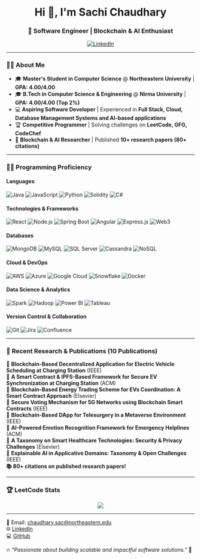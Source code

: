 <h1 align="center">Hi 👋, I'm Sachi Chaudhary</h1>
<h3 align="center">🚀 Software Engineer | Blockchain & AI Enthusiast </h3>

<p align="center">
  <a href="https://github.com/SachiChaudhary"></a>
  <a href="https://linkedin.com/in/contactsachichaudhary"><img src="https://img.shields.io/badge/LinkedIn-Connect-blue?style=social&logo=linkedin" alt="LinkedIn"></a>
</p>

---

### 👩‍🎓 **About Me**
- 🎓 **Master's Student in Computer Science** @ **Northeastern University** | **GPA: 4.00/4.00**
- 🎓 **B.Tech in Computer Science & Engineering** @ **Nirma University** | **GPA: 4.00/4.00 (Top 2%)**
- 💻 **Aspiring Software Developer** | Experienced in **Full Stack, Cloud, Database Management Systems and AI-based applications**
- 🏆 **Competitive Programmer** | Solving challenges on **LeetCode, GFG, CodeChef**
- 🔗 **Blockchain & AI Researcher** | Published **10+ research papers (80+ citations)**

---

### 🧑‍💻 **Programming Proficiency**
#### **Languages**
![Java](https://img.shields.io/badge/Java-%23ED8B00.svg?style=for-the-badge&logo=openjdk&logoColor=white)
![JavaScript](https://img.shields.io/badge/JavaScript-%23F7DF1E.svg?style=for-the-badge&logo=javascript&logoColor=black)
![Python](https://img.shields.io/badge/Python-3776AB?style=for-the-badge&logo=python&logoColor=white)
![Solidity](https://img.shields.io/badge/Solidity-%23363636.svg?style=for-the-badge&logo=solidity&logoColor=white)
![C#](https://img.shields.io/badge/C%23-%23239120.svg?style=for-the-badge&logo=csharp&logoColor=white)

#### **Technologies & Frameworks**
![React](https://img.shields.io/badge/React-%2361DAFB.svg?style=for-the-badge&logo=react&logoColor=black)
![Node.js](https://img.shields.io/badge/Node.js-339933?style=for-the-badge&logo=nodedotjs&logoColor=white)
![Spring Boot](https://img.shields.io/badge/Spring%20Boot-6DB33F?style=for-the-badge&logo=springboot&logoColor=white)
![Angular](https://img.shields.io/badge/Angular-DD0031?style=for-the-badge&logo=angular&logoColor=white)
![Express.js](https://img.shields.io/badge/Express.js-%23404d59.svg?style=for-the-badge&logo=express&logoColor=white)
![Web3](https://img.shields.io/badge/Web3-000000?style=for-the-badge&logo=web3.js&logoColor=white)

#### **Databases**
![MongoDB](https://img.shields.io/badge/MongoDB-4EA94B?style=for-the-badge&logo=mongodb&logoColor=white)
![MySQL](https://img.shields.io/badge/MySQL-4479A1?style=for-the-badge&logo=mysql&logoColor=white)
![SQL Server](https://img.shields.io/badge/SQL%20Server-CC2927?style=for-the-badge&logo=microsoftsqlserver&logoColor=white)
![Cassandra](https://img.shields.io/badge/Cassandra-1287B1?style=for-the-badge&logo=apache-cassandra&logoColor=white)
![NoSQL](https://img.shields.io/badge/NoSQL-%23F47B20.svg?style=for-the-badge&logo=nosql&logoColor=white)

#### **Cloud & DevOps**
![AWS](https://img.shields.io/badge/AWS-%23FF9900.svg?style=for-the-badge&logo=amazonaws&logoColor=white)
![Azure](https://img.shields.io/badge/Microsoft%20Azure-0078D4?style=for-the-badge&logo=microsoftazure&logoColor=white)
![Google Cloud](https://img.shields.io/badge/Google%20Cloud-4285F4?style=for-the-badge&logo=googlecloud&logoColor=white)
![Snowflake](https://img.shields.io/badge/Snowflake-29B5E8?style=for-the-badge&logo=snowflake&logoColor=white)
![Docker](https://img.shields.io/badge/Docker-2496ED?style=for-the-badge&logo=docker&logoColor=white)

#### **Data Science & Analytics**
![Spark](https://img.shields.io/badge/Apache%20Spark-E25A1C?style=for-the-badge&logo=apachespark&logoColor=white)
![Hadoop](https://img.shields.io/badge/Hadoop-66CCFF?style=for-the-badge&logo=apachehadoop&logoColor=black)
![Power BI](https://img.shields.io/badge/Power%20BI-F2C811?style=for-the-badge&logo=powerbi&logoColor=black)
![Tableau](https://img.shields.io/badge/Tableau-E97627?style=for-the-badge&logo=tableau&logoColor=white)

#### **Version Control & Collaboration**
![Git](https://img.shields.io/badge/Git-F05032?style=for-the-badge&logo=git&logoColor=white)
![Jira](https://img.shields.io/badge/Jira-0052CC?style=for-the-badge&logo=jira&logoColor=white)
![Confluence](https://img.shields.io/badge/Confluence-172B4D?style=for-the-badge&logo=confluence&logoColor=white)

---

### 📌 **Recent Research & Publications (10 Publications)** 
📄 **Blockchain-Based Decentralized Application for Electric Vehicle Scheduling at Charging Station** (IEEE)  
📄 **A Smart Contract & IPFS-Based Framework for Secure EV Synchronization at Charging Station** (ACM)  
📄 **Blockchain-Based Energy Trading Scheme for EVs Coordination: A Smart Contract Approach** (Elsevier)  
📄 **Secure Voting Mechanism for 5G Networks using Blockchain Smart Contracts** (IEEE)  
📄 **Blockchain-Based DApp for Telesurgery in a Metaverse Environment** (IEEE)  
📄 **AI-Powered Emotion Recognition Framework for Emergency Helplines** (ACM)  
📄 **A Taxonomy on Smart Healthcare Technologies: Security & Privacy Challenges** (Elsevier)  
📄 **Explainable AI in Applicative Domains: Taxonomy & Open Challenges** (IEEE)  
**📚 80+ citations on published research papers!**

---



### 🏆 **LeetCode Stats**
<p align="center">
  <img src="https://leetcard.jacoblin.cool/sachich?theme=dark&font=ABeeZee" />
</p>

---

📧 Email: chaudhary.sac@northeastern.edu  
🌐 [LinkedIn](https://linkedin.com/in/contactsachichaudhary)  
💻 [GitHub](https://github.com/SachiChaudhary)  

🔥 *"Passionate about building scalable and impactful software solutions."* 🚀
